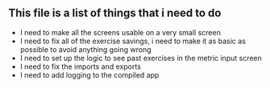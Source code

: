 ## This file is a list of things that i need to do

- I need to make all the screens usable on a very small screen
- I need to fix all of the exercise savings, i need to make it as basic as possible to avoid anything going wrong
- I need to set up the logic to see past exercises in the metric input screen
- I need to fix the imports and exports
- I need to add logging to the compiled app

